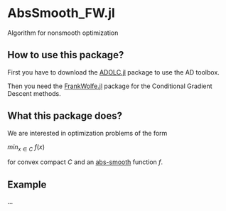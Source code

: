 # AbsSmooth_FW.jl
Algorithm for nonsmooth optimization

## How to use this package? 
First you have to download the [ADOLC.jl](https://github.com/TimSiebert1/ADOLC.jl) package to use the AD toolbox.

Then you need the [FrankWolfe.jl](https://github.com/ZIB-IOL/FrankWolfe.jl) package for the Conditional Gradient Descent methods.

## What this package does?
We are interested in optimization problems of the form 

$min_{x\in C}$  $f(x)$ 

for convex compact $C$ and an [abs-smooth](https://optimization-online.org/wp-content/uploads/2012/09/3597.pdf) function $f$.

## Example
...

 
